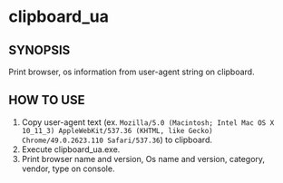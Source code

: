 # clipboard_ua

## SYNOPSIS

Print browser, os information from user-agent string on clipboard.

## HOW TO USE

1. Copy user-agent text (ex. `Mozilla/5.0 (Macintosh; Intel Mac OS X 10_11_3) AppleWebKit/537.36 (KHTML, like Gecko) Chrome/49.0.2623.110 Safari/537.36`) to clipboard.
1. Execute clipboard_ua.exe.
1. Print browser name and version, Os name and version, category, vendor, type on console.
